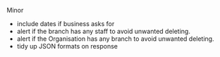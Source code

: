 Minor
- include dates if business asks for
- alert if the branch has any staff to avoid unwanted deleting.
- alert if the Organisation has any branch to avoid unwanted deleting.
- tidy up JSON formats on response
